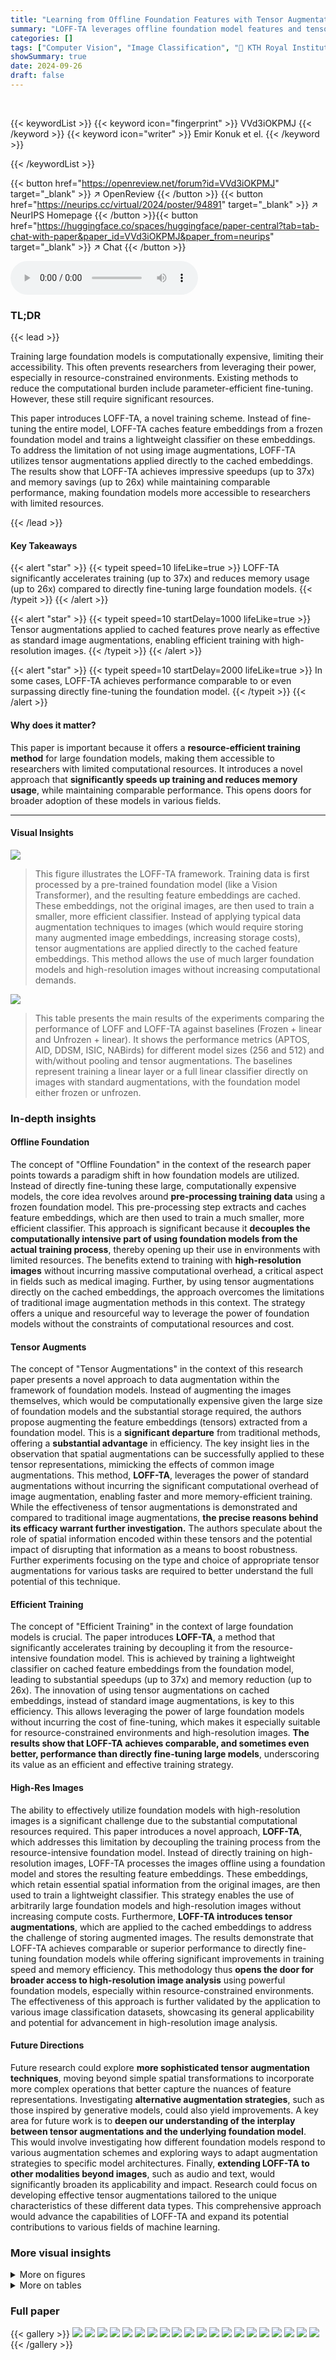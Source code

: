 ```yaml
---
title: "Learning from Offline Foundation Features with Tensor Augmentations"
summary: "LOFF-TA leverages offline foundation model features and tensor augmentations for efficient, resource-light training, achieving up to 37x faster training and 26x less GPU memory usage."
categories: []
tags: ["Computer Vision", "Image Classification", "🏢 KTH Royal Institute of Technology",]
showSummary: true
date: 2024-09-26
draft: false
---
```


<br>

{{< keywordList >}}
{{< keyword icon="fingerprint" >}} VVd3iOKPMJ {{< /keyword >}}
{{< keyword icon="writer" >}} Emir Konuk et el. {{< /keyword >}}
 
{{< /keywordList >}}

{{< button href="https://openreview.net/forum?id=VVd3iOKPMJ" target="_blank" >}}
↗ OpenReview
{{< /button >}}
{{< button href="https://neurips.cc/virtual/2024/poster/94891" target="_blank" >}}
↗ NeurIPS Homepage
{{< /button >}}{{< button href="https://huggingface.co/spaces/huggingface/paper-central?tab=tab-chat-with-paper&paper_id=VVd3iOKPMJ&paper_from=neurips" target="_blank" >}}
↗ Chat
{{< /button >}}



<audio controls>
    <source src="https://ai-paper-reviewer.com/VVd3iOKPMJ/podcast.wav" type="audio/wav">
    Your browser does not support the audio element.
</audio>


### TL;DR


{{< lead >}}

Training large foundation models is computationally expensive, limiting their accessibility.  This often prevents researchers from leveraging their power, especially in resource-constrained environments.  Existing methods to reduce the computational burden include parameter-efficient fine-tuning. However, these still require significant resources. 

This paper introduces LOFF-TA, a novel training scheme.  Instead of fine-tuning the entire model, LOFF-TA caches feature embeddings from a frozen foundation model and trains a lightweight classifier on these embeddings.  To address the limitation of not using image augmentations, LOFF-TA utilizes tensor augmentations applied directly to the cached embeddings. The results show that LOFF-TA achieves impressive speedups (up to 37x) and memory savings (up to 26x) while maintaining comparable performance, making foundation models more accessible to researchers with limited resources.

{{< /lead >}}


#### Key Takeaways

{{< alert "star" >}}
{{< typeit speed=10 lifeLike=true >}} LOFF-TA significantly accelerates training (up to 37x) and reduces memory usage (up to 26x) compared to directly fine-tuning large foundation models. {{< /typeit >}}
{{< /alert >}}

{{< alert "star" >}}
{{< typeit speed=10 startDelay=1000 lifeLike=true >}} Tensor augmentations applied to cached features prove nearly as effective as standard image augmentations, enabling efficient training with high-resolution images. {{< /typeit >}}
{{< /alert >}}

{{< alert "star" >}}
{{< typeit speed=10 startDelay=2000 lifeLike=true >}} In some cases, LOFF-TA achieves performance comparable to or even surpassing directly fine-tuning the foundation model. {{< /typeit >}}
{{< /alert >}}

#### Why does it matter?
This paper is important because it offers a **resource-efficient training method** for large foundation models, making them accessible to researchers with limited computational resources.  It introduces a novel approach that **significantly speeds up training and reduces memory usage**, while maintaining comparable performance. This opens doors for broader adoption of these models in various fields.

------
#### Visual Insights



![](https://ai-paper-reviewer.com/VVd3iOKPMJ/figures_1_1.jpg)

> This figure illustrates the LOFF-TA framework.  Training data is first processed by a pre-trained foundation model (like a Vision Transformer), and the resulting feature embeddings are cached. These embeddings, not the original images, are then used to train a smaller, more efficient classifier.  Instead of applying typical data augmentation techniques to images (which would require storing many augmented image embeddings, increasing storage costs), tensor augmentations are applied directly to the cached feature embeddings. This method allows the use of much larger foundation models and high-resolution images without increasing computational demands.





![](https://ai-paper-reviewer.com/VVd3iOKPMJ/tables_4_1.jpg)

> This table presents the main results of the experiments comparing the performance of LOFF and LOFF-TA against baselines (Frozen + linear and Unfrozen + linear). It shows the performance metrics (APTOS, AID, DDSM, ISIC, NABirds) for different model sizes (256 and 512) and with/without pooling and tensor augmentations.  The baselines represent training a linear layer or a full linear classifier directly on images with standard augmentations, with the foundation model either frozen or unfrozen.





### In-depth insights


#### Offline Foundation
The concept of "Offline Foundation" in the context of the research paper points towards a paradigm shift in how foundation models are utilized.  Instead of directly fine-tuning these large, computationally expensive models, the core idea revolves around **pre-processing training data** using a frozen foundation model.  This pre-processing step extracts and caches feature embeddings, which are then used to train a much smaller, more efficient classifier. This approach is significant because it **decouples the computationally intensive part of using foundation models from the actual training process**, thereby opening up their use in environments with limited resources.  The benefits extend to training with **high-resolution images** without incurring massive computational overhead, a critical aspect in fields such as medical imaging.  Further, by using tensor augmentations directly on the cached embeddings, the approach overcomes the limitations of traditional image augmentation methods in this context. The strategy offers a unique and resourceful way to leverage the power of foundation models without the constraints of computational resources and cost.

#### Tensor Augments
The concept of "Tensor Augmentations" in the context of this research paper presents a novel approach to data augmentation within the framework of foundation models.  Instead of augmenting the images themselves, which would be computationally expensive given the large size of foundation models and the substantial storage required, the authors propose augmenting the feature embeddings (tensors) extracted from a foundation model. This is a **significant departure** from traditional methods, offering a **substantial advantage** in efficiency.  The key insight lies in the observation that spatial augmentations can be successfully applied to these tensor representations, mimicking the effects of common image augmentations.  This method, **LOFF-TA**, leverages the power of standard augmentations without incurring the significant computational overhead of image augmentation, enabling faster and more memory-efficient training.  While the effectiveness of tensor augmentations is demonstrated and compared to traditional image augmentations, **the precise reasons behind its efficacy warrant further investigation.** The authors speculate about the role of spatial information encoded within these tensors and the potential impact of disrupting that information as a means to boost robustness. Further experiments focusing on the type and choice of appropriate tensor augmentations for various tasks are required to better understand the full potential of this technique.

#### Efficient Training
The concept of "Efficient Training" in the context of large foundation models is crucial.  The paper introduces **LOFF-TA**, a method that significantly accelerates training by decoupling it from the resource-intensive foundation model. This is achieved by training a lightweight classifier on cached feature embeddings from the foundation model, leading to substantial speedups (up to 37x) and memory reduction (up to 26x). The innovation of using tensor augmentations on cached embeddings, instead of standard image augmentations, is key to this efficiency.  This allows leveraging the power of large foundation models without incurring the cost of fine-tuning, which makes it especially suitable for resource-constrained environments and high-resolution images.  **The results show that LOFF-TA achieves comparable, and sometimes even better, performance than directly fine-tuning large models**, underscoring its value as an efficient and effective training strategy.

#### High-Res Images
The ability to effectively utilize foundation models with high-resolution images is a significant challenge due to the substantial computational resources required.  This paper introduces a novel approach, **LOFF-TA**, which addresses this limitation by decoupling the training process from the resource-intensive foundation model.  Instead of directly training on high-resolution images, LOFF-TA processes the images offline using a foundation model and stores the resulting feature embeddings.  These embeddings, which retain essential spatial information from the original images, are then used to train a lightweight classifier. This strategy enables the use of arbitrarily large foundation models and high-resolution images without increasing compute costs. Furthermore, **LOFF-TA introduces tensor augmentations**, which are applied to the cached embeddings to address the challenge of storing augmented images. The results demonstrate that LOFF-TA achieves comparable or superior performance to directly fine-tuning foundation models while offering significant improvements in training speed and memory efficiency. This methodology thus **opens the door for broader access to high-resolution image analysis** using powerful foundation models, especially within resource-constrained environments. The effectiveness of this approach is further validated by the application to various image classification datasets, showcasing its general applicability and potential for advancement in high-resolution image analysis.

#### Future Directions
Future research could explore **more sophisticated tensor augmentation techniques**, moving beyond simple spatial transformations to incorporate more complex operations that better capture the nuances of feature representations.  Investigating **alternative augmentation strategies**, such as those inspired by generative models, could also yield improvements.  A key area for future work is to **deepen our understanding of the interplay between tensor augmentations and the underlying foundation model**. This would involve investigating how different foundation models respond to various augmentation schemes and exploring ways to adapt augmentation strategies to specific model architectures.  Finally, **extending LOFF-TA to other modalities beyond images**, such as audio and text, would significantly broaden its applicability and impact.  Research could focus on developing effective tensor augmentations tailored to the unique characteristics of these different data types. This comprehensive approach would advance the capabilities of LOFF-TA and expand its potential contributions to various fields of machine learning.


### More visual insights

<details>
<summary>More on figures
</summary>


![](https://ai-paper-reviewer.com/VVd3iOKPMJ/figures_2_1.jpg)

> This figure illustrates the two-step process of LOFF-TA.  In Step 1, training data is passed through a foundation model to extract features, which are then cached.  Step 2 involves loading these cached features, applying tensor augmentations (flips, crops, noise), passing them through a projection and normalization layer, and finally training a lightweight classifier on the augmented features.  An optional pooling step is shown, which reduces the spatial dimension of features to enable training with high-resolution images without increased compute.


![](https://ai-paper-reviewer.com/VVd3iOKPMJ/figures_12_1.jpg)

> This figure shows the results of a Centered Kernel Alignment (CKA) analysis to compare the representational similarities between different models. The left panel displays the representation similarity between classifiers trained using different methods on the Oxford-III-Pet dataset. The right panel shows the internal representational similarity of each classifier (trained using different methods) before and after fine-tuning. The results are intended to illustrate how the different training methods affect the learned feature representations of the classifiers.


![](https://ai-paper-reviewer.com/VVd3iOKPMJ/figures_13_1.jpg)

> This figure demonstrates the spatial consistency between images and their corresponding foundation model features.  The similarity allows for informed choices in tensor augmentations.  The example shows that if a vertical flip negatively affects a building facade in the image, it's likely to have a similar negative impact when using that augmentation on the features.  The experiment shows that LOFF-TA is more resilient to incorrect augmentation choices than a standard classifier trained on images.


</details>




<details>
<summary>More on tables
</summary>


![](https://ai-paper-reviewer.com/VVd3iOKPMJ/tables_5_1.jpg)
> The table presents the main results of the experiments comparing different methods for training classifiers on features extracted from foundation models. It compares LOFF and LOFF-TA against baselines (Frozen+linear and Unfrozen+linear), considering different image sizes (256x256 and 512x512) and pooling strategies.  Performance metrics (such as APTOS, AID, etc.) and computational resources (memory and training/inference speed) are reported for each method.

![](https://ai-paper-reviewer.com/VVd3iOKPMJ/tables_6_1.jpg)
> This table presents the ablation study results, showing the impact of each component of the LOFF-TA method on the performance.  It systematically removes components (CLS, layer norm, Gaussian noise, spatial augmentation, trivial augmentation) to isolate their individual effects.  Results are reported using DINOv2 as the foundation model and include a comparison with adding trivial augmentations. The experiment is conducted on Oxford-III Pet and Caltech-101 datasets.

![](https://ai-paper-reviewer.com/VVd3iOKPMJ/tables_8_1.jpg)
> This table compares the performance of LOFF-TA with other foundation adaptation methods (VPT, SSF, AdaptFormer).  It shows that LOFF-TA achieves competitive results on its own and that combining LOFF-TA with these other methods leads to further performance improvements across multiple datasets.

![](https://ai-paper-reviewer.com/VVd3iOKPMJ/tables_12_1.jpg)
> This table presents a detailed comparison of the performance of LOFF and LOFF-TA against several baseline models across seven standard image classification datasets.  The results are broken down by method (LOFF, LOFF-TA, Frozen + linear, Unfrozen + linear, Frozen + DeiT-S), using features extracted from both OPENCLIP and DINOv2 models with 256x256 images.  It shows performance metrics for each dataset and model, allowing for a comprehensive evaluation of the proposed methods.

![](https://ai-paper-reviewer.com/VVd3iOKPMJ/tables_13_1.jpg)
> This table presents the main results of the LOFF and LOFF-TA methods, comparing them against baselines using DINOv2 ViT-B and ViT-G models.  It shows the performance (using various metrics depending on the dataset), training speed (images per second), and GPU memory usage for different configurations: LOFF (no augmentations), LOFF-TA (with tensor augmentations), and two baselines (Frozen + linear and Unfrozen + linear). The table also explores the impact of pooling on features extracted from images of different resolutions (256x256 and 512x512).

</details>




### Full paper

{{< gallery >}}
<img src="https://ai-paper-reviewer.com/VVd3iOKPMJ/1.png" class="grid-w50 md:grid-w33 xl:grid-w25" />
<img src="https://ai-paper-reviewer.com/VVd3iOKPMJ/2.png" class="grid-w50 md:grid-w33 xl:grid-w25" />
<img src="https://ai-paper-reviewer.com/VVd3iOKPMJ/3.png" class="grid-w50 md:grid-w33 xl:grid-w25" />
<img src="https://ai-paper-reviewer.com/VVd3iOKPMJ/4.png" class="grid-w50 md:grid-w33 xl:grid-w25" />
<img src="https://ai-paper-reviewer.com/VVd3iOKPMJ/5.png" class="grid-w50 md:grid-w33 xl:grid-w25" />
<img src="https://ai-paper-reviewer.com/VVd3iOKPMJ/6.png" class="grid-w50 md:grid-w33 xl:grid-w25" />
<img src="https://ai-paper-reviewer.com/VVd3iOKPMJ/7.png" class="grid-w50 md:grid-w33 xl:grid-w25" />
<img src="https://ai-paper-reviewer.com/VVd3iOKPMJ/8.png" class="grid-w50 md:grid-w33 xl:grid-w25" />
<img src="https://ai-paper-reviewer.com/VVd3iOKPMJ/9.png" class="grid-w50 md:grid-w33 xl:grid-w25" />
<img src="https://ai-paper-reviewer.com/VVd3iOKPMJ/10.png" class="grid-w50 md:grid-w33 xl:grid-w25" />
<img src="https://ai-paper-reviewer.com/VVd3iOKPMJ/11.png" class="grid-w50 md:grid-w33 xl:grid-w25" />
<img src="https://ai-paper-reviewer.com/VVd3iOKPMJ/12.png" class="grid-w50 md:grid-w33 xl:grid-w25" />
<img src="https://ai-paper-reviewer.com/VVd3iOKPMJ/13.png" class="grid-w50 md:grid-w33 xl:grid-w25" />
<img src="https://ai-paper-reviewer.com/VVd3iOKPMJ/14.png" class="grid-w50 md:grid-w33 xl:grid-w25" />
<img src="https://ai-paper-reviewer.com/VVd3iOKPMJ/15.png" class="grid-w50 md:grid-w33 xl:grid-w25" />
<img src="https://ai-paper-reviewer.com/VVd3iOKPMJ/16.png" class="grid-w50 md:grid-w33 xl:grid-w25" />
<img src="https://ai-paper-reviewer.com/VVd3iOKPMJ/17.png" class="grid-w50 md:grid-w33 xl:grid-w25" />
<img src="https://ai-paper-reviewer.com/VVd3iOKPMJ/18.png" class="grid-w50 md:grid-w33 xl:grid-w25" />
<img src="https://ai-paper-reviewer.com/VVd3iOKPMJ/19.png" class="grid-w50 md:grid-w33 xl:grid-w25" />
<img src="https://ai-paper-reviewer.com/VVd3iOKPMJ/20.png" class="grid-w50 md:grid-w33 xl:grid-w25" />
{{< /gallery >}}